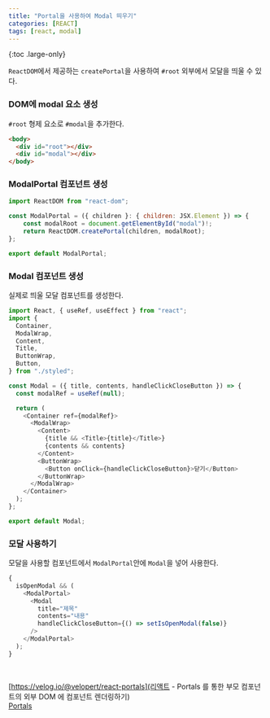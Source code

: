 ```yaml
---
title: "Portal을 사용하여 Modal 띄우기"
categories: [REACT]
tags: [react, modal]
---
```


{:toc .large-only}

`ReactDOM`에서 제공하는 `createPortal`을 사용하여 `#root` 외부에서 모달을 띄울 수 있다.

### DOM에 modal 요소 생성

`#root` 형제 요소로 `#modal`을 추가한다.

```html
<body>
  <div id="root"></div>
  <div id="modal"></div>
</body>
```

### ModalPortal 컴포넌트 생성

```js
import ReactDOM from "react-dom";

const ModalPortal = ({ children }: { children: JSX.Element }) => {
    const modalRoot = document.getElementById("modal")!;
    return ReactDOM.createPortal(children, modalRoot);
};

export default ModalPortal;
```

### Modal 컴포넌트 생성

실제로 띄울 모달 컴포넌트를 생성한다.

```js
import React, { useRef, useEffect } from "react";
import {
  Container,
  ModalWrap,
  Content,
  Title,
  ButtonWrap,
  Button,
} from "./styled";

const Modal = ({ title, contents, handleClickCloseButton }) => {
  const modalRef = useRef(null);

  return (
    <Container ref={modalRef}>
      <ModalWrap>
        <Content>
          {title && <Title>{title}</Title>}
          {contents && contents}
        </Content>
        <ButtonWrap>
          <Button onClick={handleClickCloseButton}>닫기</Button>
        </ButtonWrap>
      </ModalWrap>
    </Container>
  );
};

export default Modal;
```

### 모달 사용하기

모달을 사용할 컴포넌트에서 `ModalPortal`안에 `Modal`을 넣어 사용한다.

```js
{
  isOpenModal && (
    <ModalPortal>
      <Modal
        title="제목"
        contents="내용"
        handleClickCloseButton={() => setIsOpenModal(false)}
      />
    </ModalPortal>
  );
}
```

<br/>

[https://velog.io/@velopert/react-portals](리액트 - Portals 를 통한 부모 컴포넌트의 외부 DOM 에 컴포넌트 렌더링하기)<br/>
[Portals](https://ko.reactjs.org/docs/portals.html)
